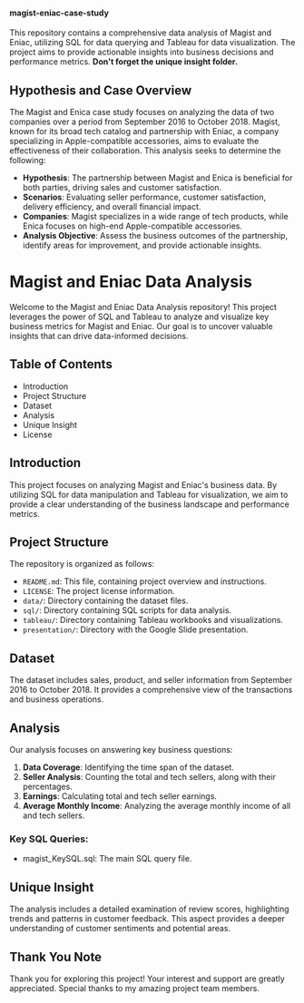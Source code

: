 #### magist-eniac-case-study
This repository contains a comprehensive data analysis of Magist and Eniac, utilizing SQL for data querying and Tableau for data visualization. The project aims to provide actionable insights into business decisions and performance metrics. **Don't forget the unique insight folder.**

## Hypothesis and Case Overview
The Magist and Enica case study focuses on analyzing the data of two companies over a period from September 2016 to October 2018. Magist, known for its broad tech catalog and partnership with Eniac, a company specializing in Apple-compatible accessories, aims to evaluate the effectiveness of their collaboration. This analysis seeks to determine the following:
- **Hypothesis**: The partnership between Magist and Enica is beneficial for both parties, driving sales and customer satisfaction.
- **Scenarios**: Evaluating seller performance, customer satisfaction, delivery efficiency, and overall financial impact.
- **Companies**: Magist specializes in a wide range of tech products, while Enica focuses on high-end Apple-compatible accessories.
- **Analysis Objective**: Assess the business outcomes of the partnership, identify areas for improvement, and provide actionable insights.

# Magist and Eniac Data Analysis

Welcome to the Magist and Eniac Data Analysis repository! This project leverages the power of SQL and Tableau to analyze and visualize key business metrics for Magist and Eniac. Our goal is to uncover valuable insights that can drive data-informed decisions.

## Table of Contents
- Introduction
- Project Structure
- Dataset
- Analysis
- Unique Insight
- License

## Introduction
This project focuses on analyzing Magist and Eniac's business data. By utilizing SQL for data manipulation and Tableau for visualization, we aim to provide a clear understanding of the business landscape and performance metrics.

## Project Structure
The repository is organized as follows:
- `README.md`: This file, containing project overview and instructions.
- `LICENSE`: The project license information.
- `data/`: Directory containing the dataset files.
- `sql/`: Directory containing SQL scripts for data analysis.
- `tableau/`: Directory containing Tableau workbooks and visualizations.
- `presentation/`: Directory with the Google Slide presentation.

## Dataset
The dataset includes sales, product, and seller information from September 2016 to October 2018. It provides a comprehensive view of the transactions and business operations.

## Analysis
Our analysis focuses on answering key business questions:
1. **Data Coverage**: Identifying the time span of the dataset.
2. **Seller Analysis**: Counting the total and tech sellers, along with their percentages.
3. **Earnings**: Calculating total and tech seller earnings.
4. **Average Monthly Income**: Analyzing the average monthly income of all and tech sellers.

### Key SQL Queries:
- magist_KeySQL.sql: The main SQL query file.

## Unique Insight
The analysis includes a detailed examination of review scores, highlighting trends and patterns in customer feedback. This aspect provides a deeper understanding of customer sentiments and potential areas.

## Thank You Note
Thank you for exploring this project! Your interest and support are greatly appreciated. Special thanks to my amazing project team members.

